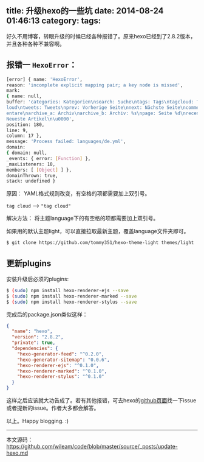 title: 升级hexo的一些坑
date: 2014-08-24 01:46:13
category:
tags:
---

好久不用博客，转眼升级的时候已经各种报错了。原来hexo已经到了2.8.2版本，并且各种各种不兼容啊。


## 报错一 `HexoError`：

```sh
[error] { name: 'HexoError',
reason: 'incomplete explicit mapping pair; a key node is missed',
mark:
{ name: null,
buffer: 'categories: Kategorien\nsearch: Suche\ntags: Tags\ntagcloud: Tag-C
loud\ntweets: Tweets\nprev: Vorherige Seite\nnext: Nächste Seite\ncomment: Komm
entare\narchive_a: Archiv\narchive_b: Archiv: %s\npage: Seite %d\nrecent_posts:
Neueste Artikel\n\u0000',
position: 180,
line: 9,
column: 17 },
message: 'Process failed: languages/de.yml',
domain:
{ domain: null,
_events: { error: [Function] },
_maxListeners: 10,
members: [ [Object] ] },
domainThrown: true,
stack: undefined }
```

原因：
YAML格式规则改变，有空格的项都需要加上双引号。

`tag cloud` --> `"tag cloud"`

解决方法：
将主题language下的有空格的项都需要加上双引号。

如果用的默认主题light，可以直接拉取最新主题，覆盖language文件夹即可。

```sh
$ git clone https://github.com/tommy351/hexo-theme-light themes/light
```

<!-- more -->


## 更新plugins

安装升级后必须的plugins:

```sh
$ (sudo) npm install hexo-renderer-ejs --save
$ (sudo) npm install hexo-renderer-marked --save
$ (sudo) npm install hexo-renderer-stylus --save
```

完成后的package.json类似这样：

```json
{
  "name": "hexo",
  "version": "2.8.2",
  "private": true,
  "dependencies": {
    "hexo-generator-feed": "^0.2.0",
    "hexo-generator-sitemap": "0.0.6",
    "hexo-renderer-ejs": "^0.1.0",
    "hexo-renderer-marked": "^0.1.0",
    "hexo-renderer-stylus": "^0.1.0"
  }
}
```

这样之后应该就大功告成了。若有其他报错，可去hexo的[github页面](https://github.com/hexojs/hexo)找一下issue或者提新的issue。作者大多都会解答。

以上。Happy blogging. :)


----
本文源码：https://github.com/wileam/code/blob/master/source/_posts/update-hexo.md